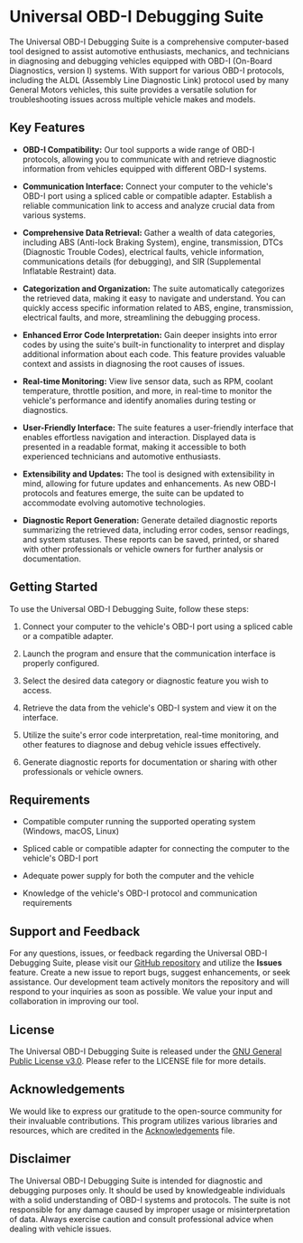 # Universal OBD-I Debugging Suite

The Universal OBD-I Debugging Suite is a comprehensive computer-based tool designed to assist automotive enthusiasts, mechanics, and technicians in diagnosing and debugging vehicles equipped with OBD-I (On-Board Diagnostics, version I) systems. With support for various OBD-I protocols, including the ALDL (Assembly Line Diagnostic Link) protocol used by many General Motors vehicles, this suite provides a versatile solution for troubleshooting issues across multiple vehicle makes and models.

## Key Features

- **OBD-I Compatibility:** Our tool supports a wide range of OBD-I protocols, allowing you to communicate with and retrieve diagnostic information from vehicles equipped with different OBD-I systems.
  
- **Communication Interface:** Connect your computer to the vehicle's OBD-I port using a spliced cable or compatible adapter. Establish a reliable communication link to access and analyze crucial data from various systems.
  
- **Comprehensive Data Retrieval:** Gather a wealth of data categories, including ABS (Anti-lock Braking System), engine, transmission, DTCs (Diagnostic Trouble Codes), electrical faults, vehicle information, communications details (for debugging), and SIR (Supplemental Inflatable Restraint) data.
  
- **Categorization and Organization:** The suite automatically categorizes the retrieved data, making it easy to navigate and understand. You can quickly access specific information related to ABS, engine, transmission, electrical faults, and more, streamlining the debugging process.
  
- **Enhanced Error Code Interpretation:** Gain deeper insights into error codes by using the suite's built-in functionality to interpret and display additional information about each code. This feature provides valuable context and assists in diagnosing the root causes of issues.
  
- **Real-time Monitoring:** View live sensor data, such as RPM, coolant temperature, throttle position, and more, in real-time to monitor the vehicle's performance and identify anomalies during testing or diagnostics.
  
- **User-Friendly Interface:** The suite features a user-friendly interface that enables effortless navigation and interaction. Displayed data is presented in a readable format, making it accessible to both experienced technicians and automotive enthusiasts.
  
- **Extensibility and Updates:** The tool is designed with extensibility in mind, allowing for future updates and enhancements. As new OBD-I protocols and features emerge, the suite can be updated to accommodate evolving automotive technologies.
  
- **Diagnostic Report Generation:** Generate detailed diagnostic reports summarizing the retrieved data, including error codes, sensor readings, and system statuses. These reports can be saved, printed, or shared with other professionals or vehicle owners for further analysis or documentation.

## Getting Started

To use the Universal OBD-I Debugging Suite, follow these steps:

1. Connect your computer to the vehicle's OBD-I port using a spliced cable or a compatible adapter.

2. Launch the program and ensure that the communication interface is properly configured.

3. Select the desired data category or diagnostic feature you wish to access.

4. Retrieve the data from the vehicle's OBD-I system and view it on the interface.

5. Utilize the suite's error code interpretation, real-time monitoring, and other features to diagnose and debug vehicle issues effectively.

6. Generate diagnostic reports for documentation or sharing with other professionals or vehicle owners.

## Requirements

- Compatible computer running the supported operating system (Windows, macOS, Linux)

- Spliced cable or compatible adapter for connecting the computer to the vehicle's OBD-I port

- Adequate power supply for both the computer and the vehicle

- Knowledge of the vehicle's OBD-I protocol and communication requirements

## Support and Feedback

For any questions, issues, or feedback regarding the Universal OBD-I Debugging Suite, please visit our [GitHub repository](https://github.com/slammingprogramming/OBD1-Suite/) and utilize the **Issues** feature. Create a new issue to report bugs, suggest enhancements, or seek assistance. Our development team actively monitors the repository and will respond to your inquiries as soon as possible. We value your input and collaboration in improving our tool.

## License

The Universal OBD-I Debugging Suite is released under the [GNU General Public License v3.0](https://www.gnu.org/licenses/gpl-3.0.en.html). Please refer to the LICENSE file for more details.

## Acknowledgements

We would like to express our gratitude to the open-source community for their invaluable contributions. This program utilizes various libraries and resources, which are credited in the [Acknowledgements](ACKNOWLEDGEMENTS.md) file.

## Disclaimer

The Universal OBD-I Debugging Suite is intended for diagnostic and debugging purposes only. It should be used by knowledgeable individuals with a solid understanding of OBD-I systems and protocols. The suite is not responsible for any damage caused by improper usage or misinterpretation of data. Always exercise caution and consult professional advice when dealing with vehicle issues.